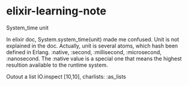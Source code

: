 # elixir-learning-note

System_time unit

In elixir doc, System.system_time(unit) made me confused. Unit is not explained in the doc. 
Actually, unit is several atoms, which hash been defined in Erlang.
:native, :second, :millisecond, :microsecond, :nanosecond. 
The :native value is a special one that means the highest resultion available to the runtime system.

Outout a list
IO.inspect [10,10], charlists: :as_lists
